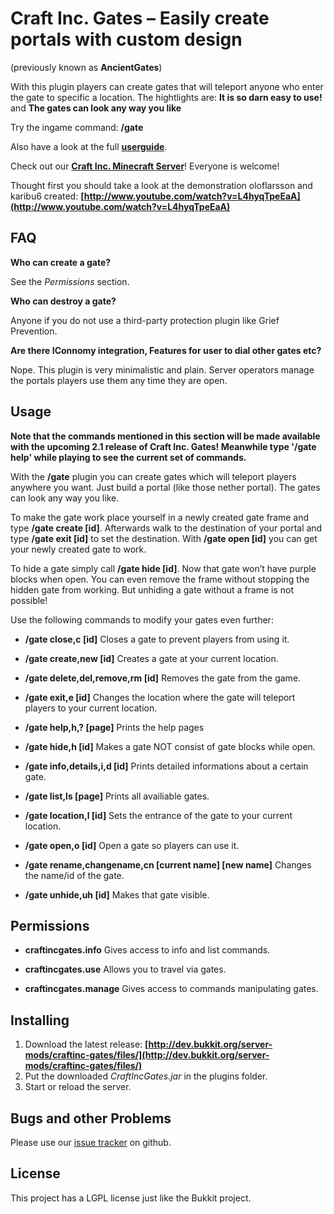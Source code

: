 # Craft Inc. Gates – Easily create portals with custom design

(previously known as __AncientGates__)

With this plugin players can create gates that will teleport anyone who enter the gate to specific a location.
The hightlights are: __It is so darn easy to use!__ and __The gates can look any way you like__

Try the ingame command: __/gate__

Also have a look at the full __[userguide](http://www.craftinc.de/blog/?p=255)__.

Check out our **[Craft Inc. Minecraft Server](http://www.craftinc.de)**! Everyone is welcome!

Thought first you should take a look at the demonstration oloflarsson and karibu6 created:
__[http://www.youtube.com/watch?v=L4hyqTpeEaA](http://www.youtube.com/watch?v=L4hyqTpeEaA)__


## FAQ

__Who can create a gate?__

See the _Permissions_ section.

__Who can destroy a gate?__

Anyone if you do not use a third-party protection plugin like Grief Prevention.

__Are there IConnomy integration, Features for user to dial other gates etc?__

Nope. This plugin is very minimalistic and plain. Server operators manage the portals players use them any time they are open.

## Usage

__Note that the commands mentioned in this section will be made available with the upcoming 2.1 release of Craft Inc. Gates! Meanwhile type '/gate help' while playing to see the current set of commands.__

With the __/gate__ plugin you can create gates which will teleport players anywhere you want. Just build a portal (like those nether portal). The gates can look any way you like.

To make the gate work place yourself in a newly created gate frame and type __/gate create [id]__. Afterwards walk to the destination of your portal and type __/gate exit [id]__ to set the destination. With __/gate open [id]__ you can get your newly created gate to work.

To hide a gate simply call __/gate hide [id]__. Now that gate won’t have purple blocks when open. You can even remove the frame without stopping the hidden gate from working. But unhiding a gate without a frame is not possible!


Use the following commands to modify your gates even further:

* __/gate close,c [id]__
Closes a gate to prevent players from using it.

* __/gate create,new [id]__
Creates a gate at your current location.

* __/gate delete,del,remove,rm [id]__
Removes the gate from the game.

* __/gate exit,e [id]__
Changes the location where the gate will teleport players to your current location.

* __/gate help,h,? [page]__ 
Prints the help pages

* __/gate hide,h [id]__
Makes a gate NOT consist of gate blocks while open.

* __/gate info,details,i,d [id]__
Prints detailed informations about a certain gate.

* __/gate list,ls [page]__
Prints all availiable gates.

* __/gate location,l [id]__
Sets the entrance of the gate to your current location.

* __/gate open,o [id]__
 Open a gate so players can use it.

* __/gate rename,changename,cn [current name] [new name]__
Changes the name/id of the gate.

* __/gate unhide,uh [id]__
 Makes that gate visible.



## Permissions

* __craftincgates.info__
Gives access to info and list commands.

* __craftincgates.use__
Allows you to travel via gates.

* __craftincgates.manage__
Gives access to commands manipulating gates.

## Installing

1. Download the latest release: __[http://dev.bukkit.org/server-mods/craftinc-gates/files/](http://dev.bukkit.org/server-mods/craftinc-gates/files/)__
2. Put the downloaded _CraftIncGates.jar_ in the plugins folder.
3. Start or reload the server.

## Bugs and other Problems

Please use our [issue tracker](https://github.com/craftinc/craftinc-gates/issues?milestone=1&state=open) on github.


## License

This project has a LGPL license just like the Bukkit project.